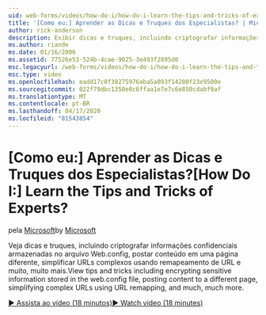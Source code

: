 ```yaml
---
uid: web-forms/videos/how-do-i/how-do-i-learn-the-tips-and-tricks-of-experts
title: '[Como eu:] Aprender as Dicas e Truques dos Especialistas? | Microsoft Docs'
author: rick-anderson
description: Exibir dicas e truques, incluindo criptografar informações confidenciais armazenadas no arquivo web.config, postar conteúdo em uma página diferente, simplificar URLs complexos...
ms.author: riande
ms.date: 01/16/2006
ms.assetid: 77526e53-524b-4cae-9025-3e493f2895d0
msc.legacyurl: /web-forms/videos/how-do-i/how-do-i-learn-the-tips-and-tricks-of-experts
msc.type: video
ms.openlocfilehash: eadd17c8f38275976aba5a093f14280f23e9500e
ms.sourcegitcommit: 022f79dbc1350e0c6ffaa1e7e7c6e850cdabf9af
ms.translationtype: MT
ms.contentlocale: pt-BR
ms.lasthandoff: 04/17/2020
ms.locfileid: "81543854"
---
```

# <a name="how-do-i-learn-the-tips-and-tricks-of-experts"></a><span data-ttu-id="136c9-104">[Como eu:] Aprender as Dicas e Truques dos Especialistas?</span><span class="sxs-lookup"><span data-stu-id="136c9-104">[How Do I:] Learn the Tips and Tricks of Experts?</span></span>

<span data-ttu-id="136c9-105">pela [Microsoft](https://github.com/microsoft)</span><span class="sxs-lookup"><span data-stu-id="136c9-105">by [Microsoft](https://github.com/microsoft)</span></span>

<span data-ttu-id="136c9-106">Veja dicas e truques, incluindo criptografar informações confidenciais armazenadas no arquivo Web.config, postar conteúdo em uma página diferente, simplificar URLs complexos usando remapeamento de URL e muito, muito mais.</span><span class="sxs-lookup"><span data-stu-id="136c9-106">View tips and tricks including encrypting sensitive information stored in the web.config file, posting content to a different page, simplifying complex URLs using URL remapping, and much, much more.</span></span>

[<span data-ttu-id="136c9-107">&#9654; Assista ao vídeo (18 minutos)</span><span class="sxs-lookup"><span data-stu-id="136c9-107">&#9654; Watch video (18 minutes)</span></span>](https://channel9.msdn.com/Blogs/ASP-NET-Site-Videos/how-do-i-learn-the-tips-and-tricks-of-experts)
